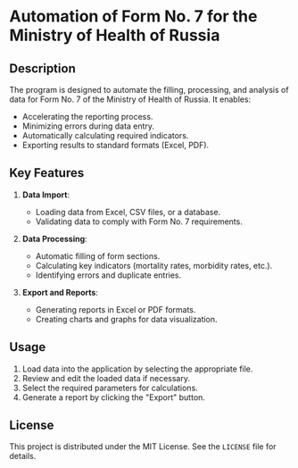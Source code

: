# Automation of Form No. 7 for the Ministry of Health of Russia

## Description
The program is designed to automate the filling, processing, and analysis of data for Form No. 7 of the Ministry of Health of Russia. It enables:

- Accelerating the reporting process.
- Minimizing errors during data entry.
- Automatically calculating required indicators.
- Exporting results to standard formats (Excel, PDF).

## Key Features

1. **Data Import**:
   - Loading data from Excel, CSV files, or a database.
   - Validating data to comply with Form No. 7 requirements.

2. **Data Processing**:
   - Automatic filling of form sections.
   - Calculating key indicators (mortality rates, morbidity rates, etc.).
   - Identifying errors and duplicate entries.

3. **Export and Reports**:
   - Generating reports in Excel or PDF formats.
   - Creating charts and graphs for data visualization.


## Usage

1. Load data into the application by selecting the appropriate file.
2. Review and edit the loaded data if necessary.
3. Select the required parameters for calculations.
4. Generate a report by clicking the "Export" button.

## License

This project is distributed under the MIT License. See the `LICENSE` file for details.

